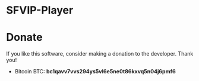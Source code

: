 # SFVIP-Player

# Donate
If you like this software, consider making a donation to the developer. Thank you!
- Bitcoin BTC: **bc1qavv7vvs294ys5vl6e5ne0t86kxvq5n04j6pmf6**
